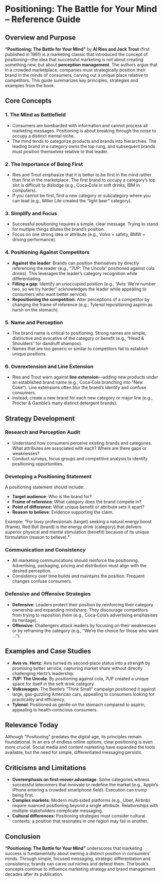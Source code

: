 # Positioning: The Battle for Your Mind – Reference Guide

## Overview and Purpose

**“Positioning: The Battle for Your Mind”** by **Al Ries and Jack Trout** (first published in 1981) is a marketing classic that introduced the concept of *positioning*—the idea that successful marketing is not about creating something new, but about **perception management**. The authors argue that in a crowded marketplace, companies must strategically position their brand in the minds of consumers, carving out a unique place relative to competitors. This guide summarizes key principles, strategies and examples from the book.

## Core Concepts

### 1. The Mind as Battlefield

- Consumers are bombarded with information and cannot process all marketing messages. Positioning is about breaking through the noise to occupy a distinct mental niche.
- The mind tends to categorize products and brands into hierarchies. The leading brand in a category owns the top rung, and subsequent brands must position themselves relative to that leader.

### 2. The Importance of Being First

- Ries and Trout emphasize that it is better to be first in the mind rather than first in the marketplace. The first brand to occupy a category’s top slot is difficult to dislodge (e.g., Coca‑Cola in soft drinks, IBM in computers).
- If you cannot be first, find a new category or subcategory where you can lead (e.g., Miller Lite created the “light beer” category).

### 3. Simplify and Focus

- Successful positioning requires a simple, clear message. Trying to stand for multiple things dilutes the brand’s position.
- Focus on one strong idea or attribute (e.g., Volvo = safety, BMW = driving performance).

### 4. Positioning Against Competitors

- **Against the leader**: Brands can position themselves by directly referencing the leader (e.g., “7UP: The Uncola” positioned against cola drinks). This leverages the leader’s category recognition while differentiating.
- **Filling a gap**: Identify an unoccupied position (e.g., “Avis: We’re number two, so we try harder” acknowledges the leader while appealing to consumers who want better service).
- **Repositioning the competition**: Alter perceptions of a competitor by changing the frame of reference (e.g., Tylenol repositioning aspirin as harsh on the stomach).

### 5. Name and Perception

- The brand name is critical to positioning. Strong names are simple, distinctive and evocative of the category or benefit (e.g., “Head & Shoulders” for dandruff shampoo).
- Names that are too generic or similar to competitors fail to establish unique positions.

### 6. Overextension and Line Extension

- Ries and Trout warn against **line extension**—adding new products under an established brand name (e.g., Coca‑Cola branching into “New Coke”). Line extensions often blur the brand’s identity and confuse consumers.
- Instead, create a new brand for each new category or major line (e.g., Procter & Gamble’s many distinct detergent brands).

## Strategy Development

### Research and Perception Audit

- Understand how consumers perceive existing brands and categories. What attributes are associated with each? Where are there gaps or weaknesses?
- Conduct surveys, focus groups and competitive analysis to identify positioning opportunities.

### Developing a Positioning Statement

A positioning statement should include:

- **Target audience**: Who is the brand for?
- **Frame of reference**: What category does the brand compete in?
- **Point of difference**: What unique benefit or attribute sets it apart?
- **Reason to believe**: Evidence supporting the claim.

Example: “For busy professionals (target) seeking a natural energy boost (frame), Red Bull (brand) is the energy drink (category) that delivers superior physical and mental stimulation (benefit) because of its unique formulation (reason to believe).”

### Communication and Consistency

- All marketing communications should reinforce the positioning. Advertising, packaging, pricing and distribution must align with the desired perception.
- Consistency over time builds and maintains the position. Frequent changes confuse consumers.

### Defensive and Offensive Strategies

- **Defensive**: Leaders protect their position by reinforcing their category ownership and expanding mindshare. They discourage competitors from trying to reposition them (e.g., Coca‑Cola’s advertising emphasises its heritage).
- **Offensive**: Challengers attack leaders by focusing on their weaknesses or by reframing the category (e.g., “We’re the choice for those who want …”).

## Examples and Case Studies

- **Avis vs. Hertz**: Avis turned its second‑place status into a strength by promising better service, capturing market share without directly challenging Hertz’s leadership.
- **7UP: The Uncola**: By positioning against cola, 7UP created a unique space for itself in the soft drink category.
- **Volkswagen**: The Beetle’s “Think Small” campaign positioned it against large, gas‑guzzling American cars, appealing to consumers looking for practicality and efficiency.
- **Tylenol**: Positioned as gentle on the stomach compared to aspirin, appealing to health‑conscious consumers.

## Relevance Today

Although “Positioning” predates the digital age, its principles remain foundational. In an era of endless online options, clear positioning is even more crucial. Social media and content marketing have expanded the tools available, but the need for simple, differentiated messaging persists.

## Criticisms and Limitations

- **Overemphasis on first‑mover advantage**: Some categories witness successful latecomers that innovate or redefine the market (e.g., Apple’s iPhone entering a crowded smartphone field). Execution can trump being first.
- **Complex markets**: Modern multi‑sided platforms (e.g., Uber, Airbnb) require nuanced positioning beyond a single attribute. Relationships with multiple stakeholders complicate messaging.
- **Cultural differences**: Positioning strategies must consider cultural contexts; a position that resonates in one region may fail in another.

## Conclusion

**“Positioning: The Battle for Your Mind”** underscores that marketing success is fundamentally about owning a distinct position in consumers’ minds. Through simple, focused messaging, strategic differentiation and consistency, brands can carve out niches and defend them. The book’s concepts continue to influence marketing strategy and brand management decades after its publication.
